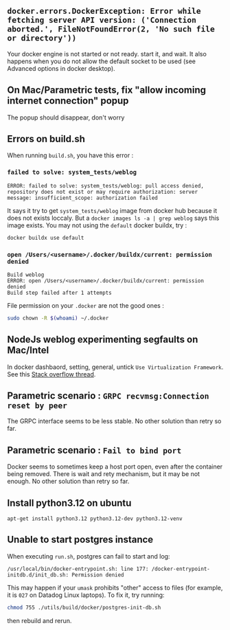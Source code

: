 ## `docker.errors.DockerException: Error while fetching server API version: ('Connection aborted.', FileNotFoundError(2, 'No such file or directory'))`

Your docker engine is not started or not ready. start it, and wait.
It also happens when you do not allow the default socket to be used (see Advanced options in docker desktop).

## On Mac/Parametric tests, fix "allow incoming internet connection" popup

The popup should disappear, don't worry

## Errors on build.sh

When running `build.sh`, you have this error :

### `failed to solve: system_tests/weblog`

```
ERROR: failed to solve: system_tests/weblog: pull access denied, repository does not exist or may require authorization: server message: insufficient_scope: authorization failed
```

It says it try to get `system_tests/weblog` image from docker hub because it does not exists loccaly. But a `docker images ls -a | grep weblog` says this image exists. You may not using the `default` docker buildx, try :

```bash
docker buildx use default
```

### `open /Users/<username>/.docker/buildx/current: permission denied`

```
Build weblog
ERROR: open /Users/<username>/.docker/buildx/current: permission denied
Build step failed after 1 attempts
```

File permission on your `.docker` are not the good ones :

```bash
sudo chown -R $(whoami) ~/.docker
```

## NodeJs weblog experimenting segfaults on Mac/Intel

In docker dashbaord, setting, general, untick `Use Virtualization Framework`. See this [Stack overflow thread](https://stackoverflow.com/questions/76735062/segmentation-fault-in-node-js-application-running-in-docker).

## Parametric scenario : `GRPC recvmsg:Connection reset by peer`

The GRPC interface seems to be less stable. No other solution than retry so far.

## Parametric scenario : `Fail to bind port`

Docker seems to sometimes keep a host port open, even after the container being removed. There is wait and rety mechanism, but it may be not enough. No other solution than retry so far.

## Install python3.12 on ubuntu

`apt-get install python3.12 python3.12-dev python3.12-venv`

## Unable to start postgres instance

When executing `run.sh`, postgres can fail to start and log:
```
/usr/local/bin/docker-entrypoint.sh: line 177: /docker-entrypoint-initdb.d/init_db.sh: Permission denied
```
This may happen if your `umask` prohibits "other" access to files
(for example, it is `027` on Datadog Linux laptops). To fix it, try running:
```bash
chmod 755 ./utils/build/docker/postgres-init-db.sh
```
then rebuild and rerun.